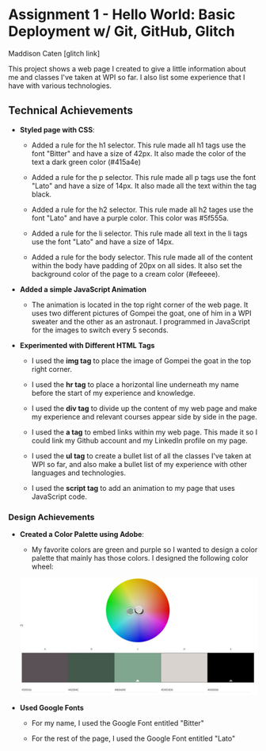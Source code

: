 Assignment 1 - Hello World: Basic Deployment w/ Git, GitHub, Glitch
===
Maddison Caten
[glitch link]

This project shows a web page I created to give a little information about me and classes I've taken at WPI so far. I also list some experience that I have with various technologies. 

## Technical Achievements
- **Styled page with CSS**:
    - Added a rule for the h1 selector. This rule made all h1 tags use the font "Bitter" and have a size of 42px. It also made the color of the text a dark green color (#415a4e)

    - Added a rule for the p selector. This rule made all p tags use the font "Lato" and have a size of 14px. It also made all the text within the tag black.

    - Added a rule for the h2 selector. This rule made all h2 tages use the font "Lato" and have a purple color. This color was #5f555a.

    - Added a rule for the li selector. This rule made all text in the li tags use the font "Lato" and have a size of 14px. 

    - Added a rule for the body selector. This rule made all of the content within the body have padding of 20px on all sides. It also set the background color of the page to a cream color (#efeeee).

- **Added a simple JavaScript Animation**
    - The animation is located in the top right corner of the web page. It uses two different pictures of Gompei the goat, one of him in a WPI sweater and the other as an astronaut. I programmed in JavaScript for the images to switch every 5 seconds.

- **Experimented with Different HTML Tags**
    - I used the **img tag** to place the image of Gompei the goat in the top right corner.

    - I used the **hr tag** to place a horizontal line underneath my name before the start of my experience and knowledge.

    - I used the **div tag** to divide up the content of my web page and make my experience and relevant courses appear side by side in the page.

    - I used the **a tag** to embed links within my web page. This made it so I could link my Github account and my LinkedIn profile on my page.

    - I used the **ul tag** to create a bullet list of all the classes I've taken at WPI so far, and also make a bullet list of my experience with other languages and technologies.

    - I used the **script tag** to add an animation to my page that uses JavaScript code.

 
### Design Achievements
- **Created a Color Palette using Adobe**: 
    - My favorite colors are green and purple so I wanted to design a color palette that mainly has those colors. I designed the following color wheel:

    ![Color Palette](palette.jpg)

- **Used Google Fonts**
    - For my name, I used the Google Font entitled "Bitter"

    - For the rest of the page, I used the Google Font entitled "Lato"
